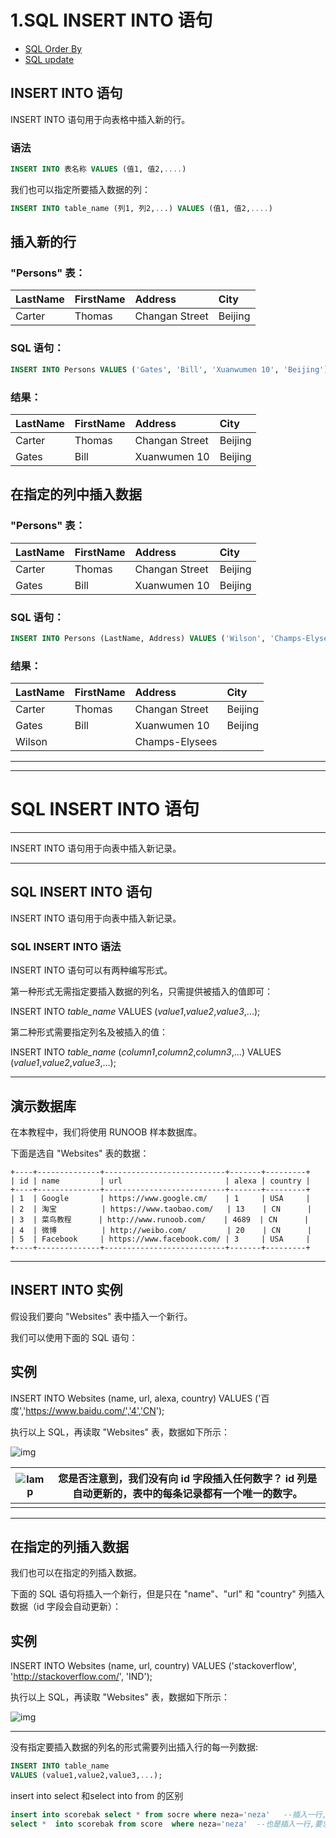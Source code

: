 # 1.SQL INSERT INTO 语句

- [SQL Order By](https://www.w3school.com.cn/sql/sql_orderby.asp)
- [SQL update](https://www.w3school.com.cn/sql/sql_update.asp)

## INSERT INTO 语句

INSERT INTO 语句用于向表格中插入新的行。

### 语法

```sql
INSERT INTO 表名称 VALUES (值1, 值2,....)
```

我们也可以指定所要插入数据的列：

```sql
INSERT INTO table_name (列1, 列2,...) VALUES (值1, 值2,....)
```

## 插入新的行

### "Persons" 表：

| LastName | FirstName | Address        | City    |
| :------- | :-------- | :------------- | :------ |
| Carter   | Thomas    | Changan Street | Beijing |

### SQL 语句：

```sql
INSERT INTO Persons VALUES ('Gates', 'Bill', 'Xuanwumen 10', 'Beijing')
```

### 结果：

| LastName | FirstName | Address        | City    |
| :------- | :-------- | :------------- | :------ |
| Carter   | Thomas    | Changan Street | Beijing |
| Gates    | Bill      | Xuanwumen 10   | Beijing |

## 在指定的列中插入数据

### "Persons" 表：

| LastName | FirstName | Address        | City    |
| :------- | :-------- | :------------- | :------ |
| Carter   | Thomas    | Changan Street | Beijing |
| Gates    | Bill      | Xuanwumen 10   | Beijing |

### SQL 语句：

```sql
INSERT INTO Persons (LastName, Address) VALUES ('Wilson', 'Champs-Elysees')
```

### 结果：

| LastName | FirstName | Address        | City    |
| :------- | :-------- | :------------- | :------ |
| Carter   | Thomas    | Changan Street | Beijing |
| Gates    | Bill      | Xuanwumen 10   | Beijing |
| Wilson   |           | Champs-Elysees |         |



------------------------------

----------------------------------------------------------





# SQL INSERT INTO 语句

------

INSERT INTO 语句用于向表中插入新记录。

------

## SQL INSERT INTO 语句

INSERT INTO 语句用于向表中插入新记录。

### SQL INSERT INTO 语法

INSERT INTO 语句可以有两种编写形式。

第一种形式无需指定要插入数据的列名，只需提供被插入的值即可：

INSERT INTO *table_name*
VALUES (*value1*,*value2*,*value3*,...);

第二种形式需要指定列名及被插入的值：

INSERT INTO *table_name* (*column1*,*column2*,*column3*,...)
VALUES (*value1*,*value2*,*value3*,...);



------

## 演示数据库

在本教程中，我们将使用 RUNOOB 样本数据库。

下面是选自 "Websites" 表的数据：

```
+----+--------------+---------------------------+-------+---------+
| id | name         | url                       | alexa | country |
+----+--------------+---------------------------+-------+---------+
| 1  | Google       | https://www.google.cm/    | 1     | USA     |
| 2  | 淘宝          | https://www.taobao.com/   | 13    | CN      |
| 3  | 菜鸟教程      | http://www.runoob.com/    | 4689  | CN      |
| 4  | 微博          | http://weibo.com/         | 20    | CN      |
| 5  | Facebook     | https://www.facebook.com/ | 3     | USA     |
+----+--------------+---------------------------+-------+---------+
```



------

## INSERT INTO 实例

假设我们要向 "Websites" 表中插入一个新行。

我们可以使用下面的 SQL 语句：

## 实例

INSERT INTO Websites (name, url, alexa, country) VALUES ('百度','https://www.baidu.com/','4','CN');

执行以上 SQL，再读取 "Websites" 表，数据如下所示：

![img](https://i.loli.net/2021/07/21/dzeBUGu9qpt3CA6.jpg)



| ![lamp](https://i.loli.net/2021/07/21/KqV3hwR71QTbXYG.jpg) | **您是否注意到，我们没有向 id 字段插入任何数字？** id 列是自动更新的，表中的每条记录都有一个唯一的数字。 |
| ---------------------------------------------------------- | ------------------------------------------------------------ |
|                                                            |                                                              |



------

## 在指定的列插入数据

我们也可以在指定的列插入数据。

下面的 SQL 语句将插入一个新行，但是只在 "name"、"url" 和 "country" 列插入数据（id 字段会自动更新）：

## 实例

INSERT INTO Websites (name, url, country) VALUES ('stackoverflow', 'http://stackoverflow.com/', 'IND');

执行以上 SQL，再读取 "Websites" 表，数据如下所示：

![img](https://i.loli.net/2021/07/21/rLPKBFd5C8ZqJks.jpg)



--------------------------

没有指定要插入数据的列名的形式需要列出插入行的每一列数据:

```sql
INSERT INTO table_name
VALUES (value1,value2,value3,...);
```

insert into select 和select into from 的区别

```sql
insert into scorebak select * from socre where neza='neza'   --插入一行,要求表scorebak 必须存在
select *  into scorebak from score  where neza='neza'  --也是插入一行,要求表scorebak 不存在
```